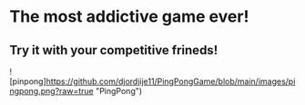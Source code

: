 # The most addictive game ever!
## Try it with your competitive frineds!
![pinpong]https://github.com/djordjije11/PingPongGame/blob/main/images/pingpong.png?raw=true "PingPong")
